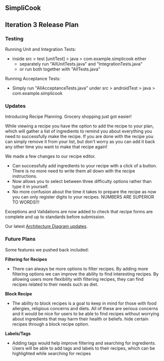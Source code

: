 ## SimpliCook

## Iteration 3 Release Plan

### Testing

Running Unit and Integration Tests:
- inside src > test [unitTest] > java > com.example.simplicook either
    - separately run "AllUnitTests.java" and "IntegrationTests.java"
    - or run both together with "AllTests.java"

Running Acceptance Tests:
- Simply run "AllAcceptanceTests.java" under src > androidTest > java > com.example.simplicook

### Updates

Introducing Recipe Planning. Grocery shopping just got easier!

While viewing a recipe you have the option to add the recipe to your plan, which will gather a list of ingredients to remind you about everything you need to successfully make the recipe. If you are done with the recipe you can simply remove it from your list, but don't worry as you can add it back any other time you want to make that recipe again!

We made a few changes to our recipe editor.
- Can successfully add ingredients to your recipe with a click of a button. There is no more need to write them all down with the recipe instructions.
- Now allows you to select between three difficulty options rather than type it in yourself.
- No more confusion about the time it takes to prepare the recipe as now you can only register digits to your recipes. NUMBERS ARE SUPERIOR TO WORDS!!!

Exceptions and Validations are now added to check that recipe forms are complete and up to standards before submission.

Our latest [Architecture Diagram updates](https://code.cs.umanitoba.ca/comp3350-winter2024/scaredtocompile-a01-8/-/blob/main/docs/ArchitectureSIMPLICOOK.md?ref_type=heads).

### Future Plans

Some features we pushed back included:

__Filtering for Recipes__
- There can always be more options to filter recipes. By adding more filtering options we can improve the ability to find interesting recipes. By allowing users more flexibility with filtering recipes, they can find recipes related to their needs such as diet.

__Block Recipe__
- The ability to block recipes is a goal to keep in mind for those with food allergies, religious concerns and diets. All of these are serious concerns and it would be nice for users to be able to find recipes without worrying about ingredients that may harm their health or beliefs. hide certain recipes through a block recipe option.

__Labels/Tags__
- Adding tags would help improve filtering and searching for ingredients. Users will be able to add tags and labels to their recipes, which can be highlighted while searching for recipes 

